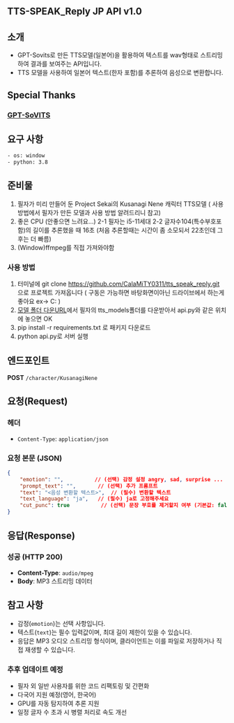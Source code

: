 ## TTS-SPEAK_Reply JP API v1.0

## 소개 
- GPT-Sovits로 만든 TTS모델(일본어)을 활용하여 텍스트를 wav형태로 스트리밍하여 결과를 보여주는 API입니다. 
- TTS 모델을 사용하여 일본어 텍스트(한자 포함)를 추론하여 음성으로 변환합니다.

## Special Thanks
### [GPT-SoVITS](https://github.com/RVC-Boss/GPT-SoVITS?tab=MIT-1-ov-file)

## 요구 사항
```bash
- os: window
- python: 3.8
```

## 준비물
1. 필자가 미리 만들어 둔 Project Sekai의 Kusanagi Nene 캐릭터 TTS모델 ( 사용 방법에서 필자가 만든 모델과 사용 방법 알려드리니 참고)
2. 좋은 CPU (안좋으면 느려요...)
    2-1 필자는 i5-11세대
    2-2 글자수104(특수부호포함)의 길이를 추론했을 때 16초 (처음 추론할때는 시간이 좀 소모되서 22초인데 그 후는 더 빠름)
3. (Window)ffmpeg를 직접 가져와야함

### 사용 방법
1. 터미널에 git clone https://github.com/CalaMiTY0311/tts_speak_reply.git 으로 프로젝트 가져옵니다 ( 구동은 가능하면 바탕화면이아닌 드라이브에서 하는게 좋아요 ex-> C: )
2. [모델 폴더 다운URL](https://drive.google.com/file/d/1UuU3QM5feDkqhL5nl8Pk7O9L7CAjfHfO/view?usp=drive_link)에서 필자의 tts_models폴더를 다운받아서 api.py와 같은 위치에 놓으면 OK
3. pip install -r requirements.txt 로 패키지 다운로드
4. python api.py로 서버 실행

## 엔드포인트
**POST** `/character/KusanagiNene`

## 요청(Request)
### 헤더
- `Content-Type`: `application/json`

### 요청 본문 (JSON)
```json
{
    "emotion": "",          // (선택) 감정 설정 angry, sad, surprise ...
    "prompt_text": "",       // (선택) 추가 프롬프트
    "text": "<음성 변환할 텍스트>",  // (필수) 변환할 텍스트
    "text_language": "ja",   // (필수) ja로 고정해주세요
    "cut_punc": true          // (선택) 문장 부호를 제거할지 여부 (기본값: false)
}
```

## 응답(Response)
### 성공 (HTTP 200)
- **Content-Type**: `audio/mpeg`
- **Body**: MP3 스트리밍 데이터

## 참고 사항
- 감정(`emotion`)는 선택 사항입니다.
- 텍스트(`text`)는 필수 입력값이며, 최대 길이 제한이 있을 수 있습니다.
- 응답은 MP3 오디오 스트리밍 형식이며, 클라이언트는 이를 파일로 저장하거나 직접 재생할 수 있습니다.

### 추후 업데이트 예정
- 필자 외 일반 사용자를 위한 코드 리팩토링 및 간편화
- 다국어 지원 예정(영어, 한국어)
- GPU를 자동 탐지하여 추론 지원
- 일정 글자 수 초과 시 병렬 처리로 속도 개선